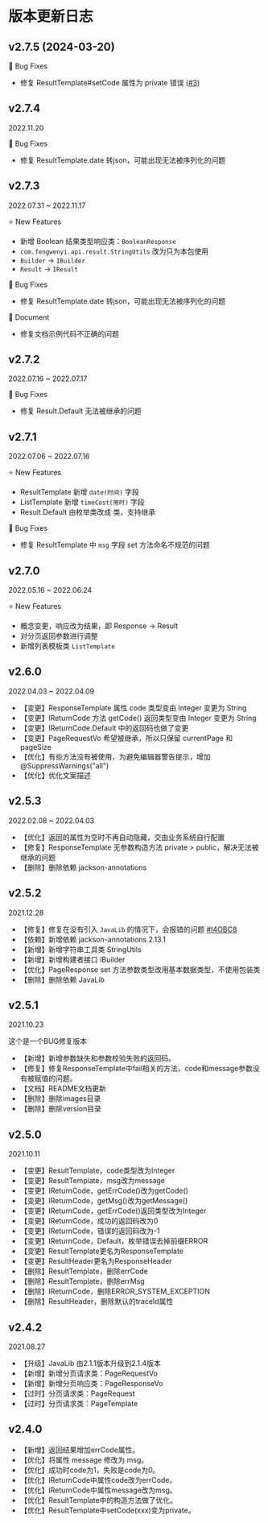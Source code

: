 # 版本更新日志

## v2.7.5 (2024-03-20)

:bug: Bug Fixes

- 修复 ResultTemplate#setCode 属性为 private 错误 ([#3](https://github.com/fengwenyi/api-result/issues/3))


## v2.7.4

2022.11.20

:bug: Bug Fixes

- 修复 ResultTemplate.date 转json，可能出现无法被序列化的问题



## v2.7.3

2022.07.31 ~ 2022.11.17

:star: New Features

- 新增 Boolean 结果类型响应类：`BooleanResponse`
- `com.fengwenyi.api.result.StringUtils` 改为只为本包使用
- `Builder` -> `IBuilder`
- `Result` -> `IResult`

:bug: Bug Fixes

- 修复 ResultTemplate.date 转json，可能出现无法被序列化的问题

:memo: Document

- 修复文档示例代码不正确的问题


## v2.7.2

2022.07.16 ~ 2022.07.17

:bug: Bug Fixes

- 修复 Result.Default 无法被继承的问题



## v2.7.1

2022.07.06 ~ 2022.07.16

:star: New Features

- ResultTemplate 新增 `date(时间)` 字段
- ListTemplate 新增 `timeCost(用时)` 字段
- Result.Default 由枚举类改成 类，支持继承

:bug: Bug Fixes

- 修复 ResultTemplate 中 `msg` 字段 set 方法命名不规范的问题



## v2.7.0

2022.05.16 ~ 2022.06.24

:star: New Features

- 概念变更，响应改为结果，即 Response -> Result
- 对分页返回参数进行调整
- 新增列表模板类 `ListTemplate`

## v2.6.0

2022.04.03 ~ 2022.04.09

- 【变更】ResponseTemplate 属性 code 类型变由 Integer 变更为 String
- 【变更】IReturnCode 方法 getCode() 返回类型变由 Integer 变更为 String
- 【变更】IReturnCode.Default 中的返回码也做了变更
- 【变更】PageRequestVo 希望被继承，所以只保留 currentPage 和 pageSize
- 【优化】有些方法没有被使用，为避免编辑器警告提示，增加 @SuppressWarnings("all")
- 【优化】优化文案描述

## v2.5.3

2022.02.08 ~ 2022.04.03

- 【优化】返回的属性为空时不再自动隐藏，交由业务系统自行配置
- 【修复】ResponseTemplate 无参数构造方法 private > public，解决无法被继承的问题
- 【删除】删除依赖 jackson-annotations

## v2.5.2

2021.12.28

- 【修复】修复在没有引入 `JavaLib` 的情况下，会报错的问题 [#I4OBC8](https://gitee.com/fengwenyi/api-result/issues/I4OBC8)
- 【依赖】新增依赖 jackson-annotations 2.13.1
- 【新增】新增字符串工具类 StringUtils
- 【新增】新增构建者接口 IBuilder
- 【优化】PageResponse set 方法参数类型改用基本数据类型，不使用包装类
- 【删除】删除依赖 JavaLib

## v2.5.1

2021.10.23

这个是一个BUG修复版本

- 【新增】新增参数缺失和参数校验失败的返回码。
- 【修复】修复ResponseTemplate中fail相关的方法，code和message参数没有被赋值的问题。
- 【文档】README文档更新
- 【删除】删除images目录
- 【删除】删除version目录

## v2.5.0

2021.10.11

- 【变更】ResultTemplate，code类型改为Integer
- 【变更】ResultTemplate，msg改为message
- 【变更】IReturnCode，getErrCode()改为getCode()
- 【变更】IReturnCode，getMsg()改为getMessage()
- 【变更】IReturnCode，getErrCode()返回类型改为Integer
- 【变更】IReturnCode，成功的返回码改为0
- 【变更】IReturnCode，错误的返回码改为-1
- 【变更】IReturnCode，Default，枚举错误去掉前缀ERROR
- 【变更】ResultTemplate更名为ResponseTemplate
- 【变更】ResultHeader更名为ResponseHeader
- 【删除】ResultTemplate，删除errCode
- 【删除】ResultTemplate，删除errMsg
- 【删除】IReturnCode，删除ERROR_SYSTEM_EXCEPTION
- 【删除】ResultHeader，删除默认的traceId属性

## v2.4.2

2021.08.27

- 【升级】JavaLib 由2.1.1版本升级到2.1.4版本
- 【新增】新增分页请求类：PageRequestVo
- 【新增】新增分页响应类：PageResponseVo
- 【过时】分页请求类：PageRequest
- 【过时】分页请求类：PageTemplate

## v2.4.0

- 【新增】返回结果增加errCode属性。
- 【优化】将属性 message 修改为 msg。
- 【优化】成功时code为1，失败是code为0。
- 【优化】IReturnCode中属性code改为errCode。
- 【优化】IReturnCode中属性message改为msg。
- 【优化】ResultTemplate中的构造方法做了优化。
- 【优化】ResultTemplate中setCode(xxx)变为private。
